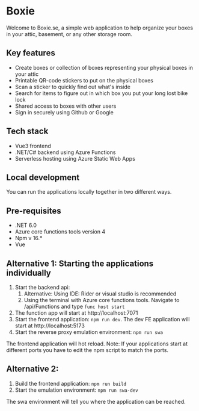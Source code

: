 # Boxie

Welcome to Boxie.se, a simple web application to help organize your boxes in your attic, basement, or any other storage room.

## Key features
* Create boxes or collection of boxes representing your physical boxes in your attic
* Printable QR-code stickers to put on the physical boxes  
* Scan a sticker to quickly find out what's inside  
* Search for items to figure out in which box you put your long lost bike lock  
* Shared access to boxes with other users 
* Sign in securely using Github or Google 

## Tech stack

* Vue3 frontend
* .NET/C# backend using Azure Functions
* Serverless hosting using Azure Static Web Apps


## Local development

You can run the applications locally together in two different ways.

## Pre-requisites
* .NET 6.0
* Azure core functions tools version 4
* Npm v 16.*
* Vue

## Alternative 1: Starting the applications individually
1. Start the backend api: 
    1. Alternative: Using IDE: Rider or visual studio is recommended
    2. Using the terminal with Azure core functions tools. Navigate to /api/Functions and type ```func host start```
2. The function app will start at http://localhost:7071
3. Start the frontend application: ```npm run dev```. The dev FE application will start at http://localhost:5173
4. Start the reverse proxy emulation environment: ```npm run swa```

The frontend application will hot reload. Note: If your applications start at different ports you have to edit the npm script to match the ports.

## Alternative 2: 
1. Build the frontend application: ```npm run build```
2. Start the emulation environment: ```npm run swa-dev```

The swa environment will tell you where the application can be reached.

